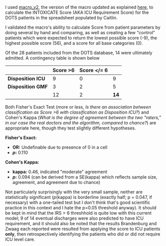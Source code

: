 I used [macro_v2](src/macro_v2), the version of the macro updated as explained [here](https://github.com/mac389/INTOXICATE/issues/8#issuecomment-2028965265), to calculate the INTOXICATE Score (AKA ICU Requirement Score) for the DOTS patients in the spreadsheet populated by Caitlin. 

I validated the macro's ability to calculate Score from patient parameters by doing several by hand and comparing, as well as creating a few "control" patients which were expected to return the lowest possible score (-9), the highest possible score (56), and a score for all base categories (0).

Of the 28 patients included from the DOTS database, 14 were ultimately admitted. A contingency table is shown below

|                     | **Score >6** | **Score </= 6** |        |
|---------------------|--------------|-----------------|--------|
| **Disposition ICU** |       9      |        0        |    9   |
| **Disposition GMF** |       3      |        2        |    5   |
|                     |      12      |        2        | **14** |

Both Fisher's Exact Test (more or less, _Is there an association between classification as Score >6 with classification as Disposition ICU?_) and Cohen's Kappa (_What is the degree of agreement between the two "raters," in our case the real doctors and the algorithm, compared to chance?_) are appropriate here, though they test slightly different hypotheses.

**Fisher's Exact:**
* **OR:** Undefinable due to presence of 0 in a cell
* **_p_:** 0.110

**Cohen's Kappa:**
* **kappa:** 0.46, indicated "moderate" agreement
* **_p_:** 0.094 (can be derived from a SE(kappa) which reflects sample size, agreement, and agreement due to chance)

Not particularly surprisingly with the very small sample, neither are statistically significant (_p_(kappa) is borderline (exactly half; p = 0.047, if necessary) with a one-tailed test but I don't think that's good scientific practice in this context and I hate the p=0.05 threshold anyway). It should be kept in mind that the IRS > 6 threshhold is quite low with this current model; 9 of 14 eventual discharges were also predicted to have ICU requirement, and it should also be noted that the results Brandenburg and Zwaag each reported were resulted from applying the score to ICU patients **only**, then retrospectively identifying the patients who did or did not require ICU level care.
